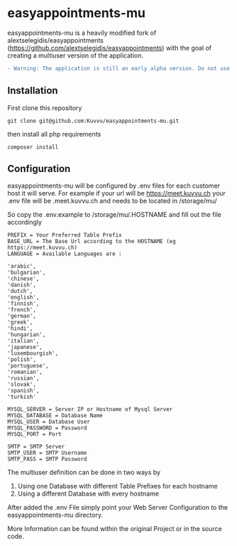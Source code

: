 # easyappointments-mu

easyappointments-mu is a heavily modified fork of alextselegidis/easyappointments
(https://github.com/alextselegidis/easyappointments) with the goal of creating a
multiuser version of the application.

```diff
- Warning: The application is still an early alpha version. Do not use in production unless you know what you are doing! - 
```

## Installation

First clone this repository

```
git clone git@github.com:Kuvvu/easyappointments-mu.git
```

then install all php requirements

```
composer install
```

## Configuration

easyappointments-mu will be configured by .env files for each customer host it will serve.
For example if your url will be https://meet.kuvvu.ch your .env file will be .meet.kuvvu.ch and needs to
be located in /storage/mu/

So copy the .env.example to /storage/mu/.HOSTNAME and fill out the file accordingly
```
PREFIX = Your Preferred Table Prefix
BASE_URL = The Base Url according to the HOSTNAME (eg https://meet.kuvvu.ch)
LANGUAGE = Available Languages are :

'arabic',
'bulgarian',
'chinese',
'danish',
'dutch',
'english',
'finnish',
'french',
'german',
'greek',
'hindi',
'hungarian',
'italian',
'japanese',
'luxembourgish',
'polish',
'portuguese',
'romanian',
'russian',
'slovak',
'spanish',
'turkish'

MYSQL_SERVER = Server IP or Hostname of Mysql Server
MYSQL_DATABASE = Database Name
MYSQL_USER = Database User
MYSQL_PASSWORD = Password
MYSQL_PORT = Port

SMTP = SMTP Server
SMTP_USER = SMTP Username
SMTP_PASS = SMTP Password
```

The multiuser definition can be done in two ways by

1. Using one Database with different Table Prefixes for each hostname
2. Using a different Database with every hostname

After added the .env File simply point your Web Server Configuration to the easyappointments-mu directory.

More Information can be found within the original Project or in the source code.
